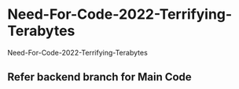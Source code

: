 # Need-For-Code-2022-Terrifying-Terabytes
Need-For-Code-2022-Terrifying-Terabytes

## Refer backend branch for Main Code
